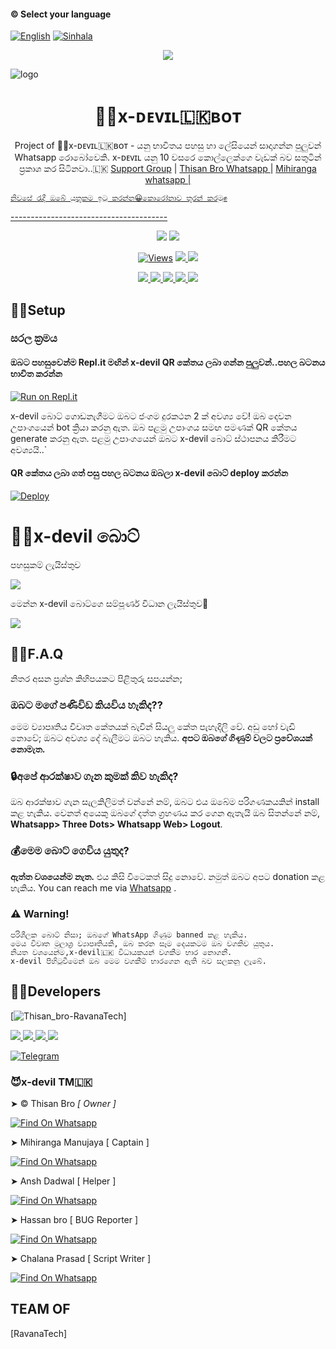#### © Select your language
  [![English](https://img.shields.io/badge/Select-English-red.svg)](https://github.com/Thisan01/x-devil-2.0/blob/main/README.md)
  [![Sinhala](https://img.shields.io/badge/Select-Sinhala-green.svg)](https://github.com/Thisan01/x-devil-2.0/blob/main/README-Sl.md)

</p>
             
<p align="center">
  <img src="https://readme-typing-svg.herokuapp.com/?lines=Welcome+to+X-devil+bot&font=Fira%20Code&center=true&width=380&height=50">
</p>

![logo](https://telegra.ph/file/751bab3a465bbe2500948.jpg)
<h1 align="center"><b> 👨‍💻x-ᴅᴇᴠɪʟ🇱🇰ʙᴏᴛ </b></h1>


<p align="center">
    Project of  👨‍💻x-ᴅᴇᴠɪʟ🇱🇰ʙᴏᴛ - යනු භාවිතය පහසු හා ලේසියෙන් සාදාගන්න පුලුවන් Whatsapp රොබෝවෙකි. x-ᴅᴇᴠɪʟ යනු 10 වසරෙ කොල්ලෙක්ගෙ වැඩක් බව සතුටින් ප්‍රකාශ කර සිටිනවා..🇱🇰 
        <a href="https://chat.whatsapp.com/IfrEWJ30nUd3Cbi3uIvtIb">Support Group</a> |
        <a href="https://Wa.me/+94 74 032 5068">Thisan Bro Whatsapp </a> |
        <a href="https://Wa.me/+94 766816809"> Mihiranga whatsapp |
        
    නිවසේ රැදී ඔබේ යුතුකම ඉටු කරන්න😀කොරෝනාව තුරන් කරමු✊
</p>
---------------------------------------
<p align="center">
  <a href="https://github.com/Thisan01/x-devil-2.0">
    <img src="https://img.shields.io/docker/pulls/fusuf/whatsasena?style=flat-square"/></a>
  
  </a>
  <a href="https://github.com/Thisan01/x-devil-2.0">
    <img src="https://img.shields.io/docker/image-size/fusuf/whatsasena?style=flat-square">
    
  </a>
</p>

<p align="center">
  <a href="https://github.com/Thisan01/x-devil-2.0">
    <img src="https://hits.seeyoufarm.com/api/count/incr/badge.svg?url=https%3A%2F%2Fgithub.com%2FThisan01%2Fx-devil-2.0&count_bg=%2379C83D&title_bg=%23555555&icon=gitpod.svg&icon_color=%23E7E7E7&title=Views&edge_flat=false" alt="Views"/></a>
  
  </a>
  <a href="https://github.com/Thisan01/x-devil-2.0/fork">
    <img src="https://img.shields.io/github/forks/Thisan01/x-devil-2.0?label=Fork&style=social">
    
  </a>
  <a href="https://github.com/Thisan01/x-devil-2.0/stargazers">
    <img src="https://img.shields.io/github/stars/Thisan01/x-devil-2.0?style=social">
  </a>
</p>

<p align="center">
  <a href="https://github.com/Thisan01/x-devil-2.0">
    <img src="https://img.shields.io/github/repo-size/phaticusthiccy/WhatsAsenaDuplicated?color=purple&label=Repo%20Boyutu&style=plastic">

  </a>
  <a href="https://github.com/phaticusthiccy/WhatsAsenaDuplicated/blob/master/LICENSE">
    <img src="https://img.shields.io/github/license/phaticusthiccy/WhatsAsenaDuplicated?color=purple&label=License&style=plastic">

  </a>
  <a href="https://github.com/phaticusthiccy/WhatsAsenaDuplicated">
    <img src="https://img.shields.io/github/languages/top/phaticusthiccy/WhatsAsenaDuplicated?color=purple&label=Javascript&style=plastic">

  </a>
  <a href="https://github.com/phaticusthiccy">
    <img src="https://img.shields.io/static/v1?label=Author&message=devil%20X&color=purple&style=plastic">

  </a>
  <a href="https://wa.me/+94 74 032 5068">
    <img src="https://img.shields.io/badge/Contact%20Me%20On%20Whatsapp-Ravanatech%20AX%20-purple&style=plastic">

  </a>
</p>

## 👨‍🔧Setup 

### සරල ක්‍රමය

#### ඔබට පහසුවෙන්ම Repl.it මඟින් x-devil QR කේතය ලබා ගන්න පුලුවන්..පහල  බටනය භාවිත කරන්න
[![Run on Repl.it](https://repl.it/badge/github/quiec/whatsasena)](https://replit.com/@Thisan01/DevilWA-XQR-1?v=1)

x-devil බොට් ගොඩනැගීමට ඔබට ජංගම දුරකථන 2 ක් අවශ්‍ය වේ!
ඔබ දෙවන උපාංගයෙන් bot ක්‍රියා කරනු ඇත. 
ඔබ පළමු උපාංගය සමඟ පමණක් QR කේතය generate කරනු ඇත.
පළමු උපාංගයෙන් ඔබට x-devil බොට් ස්ථාපනය කිරීමට අවශ්‍යයි..`

#### QR කේතය ලබා ගත් පසු පහල බටනය ඔබලා x-devil බොට් deploy කරන්න
[![Deploy](https://www.herokucdn.com/deploy/button.svg)](https://heroku.com/deploy?template=https://github.com/Thisan01/x-devil-2.0)


# 👨‍💻x-devil බොට්
පහසුකම් ලැයිස්තුව

<a href="https://gist.github.com/Thisan01/bad9de1bfc8143c7ba272adb75984c53">
    <img src="https://img.shields.io/badge/Click%20here-purple&style=plastic">
  
  </a>

මෙන්න x-devil බොට්ගෙ සම්පූර්ණ විධාන ලැයිස්තුව🤖

<a href="https://gist.github.com/Thisan01/fa204eb01573f71391686a0a664fc8d2">
    <img src="https://img.shields.io/badge/Click%20here-purple&style=plastic">

  </a>

## 👨‍💻F.A.Q
නිතර අසන ප්‍රශ්න කිහිපයකට පිළිතුරු සපයන්න;

### ඔබට මගේ පණිවිඩ කියවිය හැකිද??
මෙම ව්‍යාපෘතිය විවෘත කේතයක් බැවින් සියලු කේත පැහැදිලි වේ. අඩු හෝ වැඩි නොවේ; ඔබට අවශ්‍ය දේ බැලීමට ඔබට හැකිය. **අපට ඔබගේ ගිණුම් වලට ප්‍රවේශයක් නොමැත.**

### 🔒අපේ ආරක්ෂාව ගැන කුමක් කිව හැකිද?
ඔබ ආරක්ෂාව ගැන සැලකිලිමත් වන්නේ නම්, ඔබට එය ඔබේම පරිගණකයකින් install කළ හැකිය. වෙනත් අයෙකු ඔබගේ දත්ත ග්‍රහණය කර ගෙන ඇතැයි ඔබ සිතන්නේ නම්, **Whatsapp> Three Dots> Whatsapp Web> Logout**.

### 💰මෙම බොට් ගෙවිය යුතුද?
**ඇත්ත වශයෙන්ම නැත.** එය කිසි විටෙකත් සිදු නොවේ. නමුත් ඔබට අපට donation කළ හැකිය. You can reach me via [Whatsapp](https://wa.me/+94766598862) .

### ⚠️ Warning! 
```
පරිශීලක බොට් නිසා; ඔබගේ WhatsApp ගිණුම banned කළ හැකිය.
මෙය විවෘත මූලාශ්‍ර ව්‍යාපෘතියකි, ඔබ කරන සෑම දෙයකටම ඔබ වගකිව යුතුය. 
නියත වශයෙන්ම,x-devil🇱🇰 විධායකයන් වගකීම භාර නොගනී.
x-devil පිහිටුවීමෙන් ඔබ මෙම වගකීම් භාරගෙන ඇති බව සලකනු ලැබේ.
```

## 👨‍🔧Developers

[![Thisan_bro-RavanaTech](https://github.com/Thisan01.png?size=100)]

<a href="https://Wa.me/+94 74 032 5068">
    <img src="https://img.shields.io/badge/FindOn%20whatsapp-purple&style=plastic">
  
  </a>

<a href="https://Wa.me/+94766816809">
    <img src="https://img.shields.io/badge/FindOn%20Whatsapp-purple&style=plastic">
  
  </a>

<a href="https://Wa.me/+1 (501) 289-4376">
    <img src="https://img.shields.io/badge/FindOn%20Whatsapp-purple&style=plastic">
  
  </a>

<a href="https://Wa.me/+94 76 309 5029">
    <img src="https://img.shields.io/badge/FindOn%20Whatsapp-purple&style=plastic">
  
  </a>

[![Telegram](https://img.shields.io/badge/FindOn-Telegram-green.svg)](https://t.me/@Thisan01)
  
### 😈x-devil TM🇱🇰

➤ © Thisan Bro *[ Owner ]*

[![Find On Whatsapp ](https://img.shields.io/badge/Findon-whatsapp-red.svg)](https://Wa.me/+94740325068)


➤ Mihiranga Manujaya  [ Captain  ]

[![Find On Whatsapp ](https://img.shields.io/badge/Findon-Telegram-blue.svg)](https://Wa.me/t.me/+94766816809)

➤ Ansh Dadwal     [ Helper ]

[![Find On Whatsapp ](https://img.shields.io/badge/Findon-whatsapp-blue.svg)](https://Wa.me/+918556801792)

➤ Hassan bro   [  BUG Reporter  ]

[![Find On Whatsapp ](https://img.shields.io/badge/Findon-whatsapp-blue.svg)](https://Wa.me/+923364591859)

➤ Chalana Prasad  [ Script Writer ]

[![Find On Whatsapp ](https://img.shields.io/badge/Findon-whatsapp-blue.svg)](https://Wa.me/+94763095029)
 

## TEAM OF
[RavanaTech]
